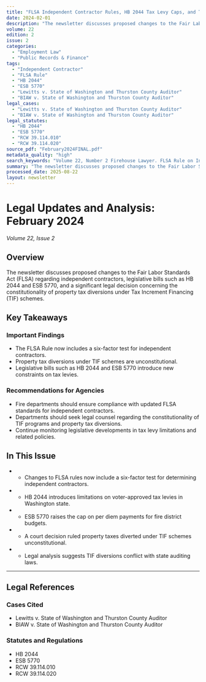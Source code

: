 ```yaml
---
title: "FLSA Independent Contractor Rules, HB 2044 Tax Levy Caps, and TIF Constitutionality Ruling"
date: 2024-02-01
description: "The newsletter discusses proposed changes to the Fair Labor Standards Act (FLSA) regarding independent contractors, legislative bills such as HB 2044 and ESB 5770, and a significant legal decision concerning the constitutionality of property tax diversions under Tax Increment Financing (TIF) schemes."
volume: 22
edition: 2
issue: 2
categories:
  - "Employment Law"
  - "Public Records & Finance"
tags:
  - "Independent Contractor"
  - "FLSA Rule"
  - "HB 2044"
  - "ESB 5770"
  - "Lewitts v. State of Washington and Thurston County Auditor"
  - "BIAW v. State of Washington and Thurston County Auditor"
legal_cases:
  - "Lewitts v. State of Washington and Thurston County Auditor"
  - "BIAW v. State of Washington and Thurston County Auditor"
legal_statutes:
  - "HB 2044"
  - "ESB 5770"
  - "RCW 39.114.010"
  - "RCW 39.114.020"
source_pdf: "February2024FINAL.pdf"
metadata_quality: "high"
search_keywords: "Volume 22, Number 2 Firehouse Lawyer. FLSA Rule on Independent Contractors Will be More Restrictive. Legislation: Bills of Interest. Diversion of Property Taxes in the TIF context may be unconstitutio..."
summary: "The newsletter discusses proposed changes to the Fair Labor Standards Act (FLSA) regarding independent contractors, legislative bills such as HB 2044 and ESB 5770, and a significant legal decision concerning the constitutionality of property tax diversions under Tax Increment Financing (TIF) schemes."
processed_date: 2025-08-22
layout: newsletter
---
```


# Legal Updates and Analysis: February 2024

*Volume 22, Issue 2*

## Overview

The newsletter discusses proposed changes to the Fair Labor Standards Act (FLSA) regarding independent contractors, legislative bills such as HB 2044 and ESB 5770, and a significant legal decision concerning the constitutionality of property tax diversions under Tax Increment Financing (TIF) schemes.

## Key Takeaways

### Important Findings

- The FLSA Rule now includes a six-factor test for independent contractors.
- Property tax diversions under TIF schemes are unconstitutional.
- Legislative bills such as HB 2044 and ESB 5770 introduce new constraints on tax levies.

### Recommendations for Agencies

- Fire departments should ensure compliance with updated FLSA standards for independent contractors.
- Departments should seek legal counsel regarding the constitutionality of TIF programs and property tax diversions.
- Continue monitoring legislative developments in tax levy limitations and related policies.

## In This Issue

- - Changes to FLSA rules now include a six-factor test for determining independent contractors.
- - HB 2044 introduces limitations on voter-approved tax levies in Washington state.
- - ESB 5770 raises the cap on per diem payments for fire district budgets.
- - A court decision ruled property taxes diverted under TIF schemes unconstitutional.
- - Legal analysis suggests TIF diversions conflict with state auditing laws.

---

## Legal References

### Cases Cited

- Lewitts v. State of Washington and Thurston County Auditor
- BIAW v. State of Washington and Thurston County Auditor

### Statutes and Regulations

- HB 2044
- ESB 5770
- RCW 39.114.010
- RCW 39.114.020

